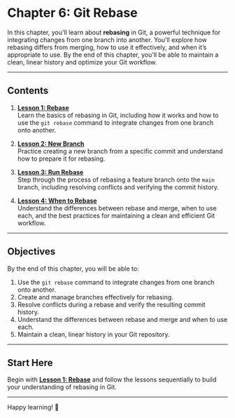 # Chapter 6: Git Rebase

In this chapter, you'll learn about **rebasing** in Git, a powerful technique for integrating changes from one branch into another. You'll explore how rebasing differs from merging, how to use it effectively, and when it’s appropriate to use. By the end of this chapter, you'll be able to maintain a clean, linear history and optimize your Git workflow.

---

## Contents

1. **[Lesson 1: Rebase](./lesson-1/README.md)**  
   Learn the basics of rebasing in Git, including how it works and how to use the `git rebase` command to integrate changes from one branch onto another.

2. **[Lesson 2: New Branch](./lesson-2/README.md)**  
   Practice creating a new branch from a specific commit and understand how to prepare it for rebasing.

3. **[Lesson 3: Run Rebase](./lesson-3/README.md)**  
   Step through the process of rebasing a feature branch onto the `main` branch, including resolving conflicts and verifying the commit history.

4. **[Lesson 4: When to Rebase](./lesson-4/README.md)**  
   Understand the differences between rebase and merge, when to use each, and the best practices for maintaining a clean and efficient Git workflow.

---

## Objectives

By the end of this chapter, you will be able to:

1. Use the `git rebase` command to integrate changes from one branch onto another.
2. Create and manage branches effectively for rebasing.
3. Resolve conflicts during a rebase and verify the resulting commit history.
4. Understand the differences between rebase and merge and when to use each.
5. Maintain a clean, linear history in your Git repository.

---

## Start Here

Begin with **[Lesson 1: Rebase](./lesson-1/README.md)** and follow the lessons sequentially to build your understanding of rebasing in Git.

---

Happy learning! 🚀
